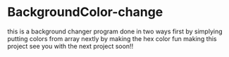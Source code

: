 # BackgroundColor-change
this is a background changer program done in two ways first by simplying putting colors from array nextly by making the hex color
fun making this project
see you with the next project soon!!
